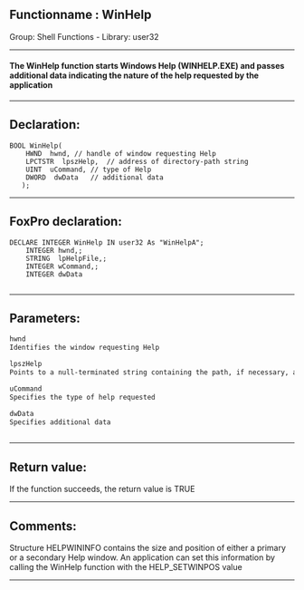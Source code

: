 <link rel="stylesheet" type="text/css" href="../../css/win32api.css">  
<link rel="stylesheet" href="https://cdnjs.cloudflare.com/ajax/libs/font-awesome/4.7.0/css/font-awesome.min.css">

## Functionname : WinHelp
Group: Shell Functions - Library: user32    
***  


#### The WinHelp function starts Windows Help (WINHELP.EXE) and passes additional data indicating the nature of the help requested by the application
***  


## Declaration:
```foxpro  
BOOL WinHelp(
    HWND  hwnd,	// handle of window requesting Help
    LPCTSTR  lpszHelp,	// address of directory-path string
    UINT  uCommand,	// type of Help
    DWORD  dwData 	// additional data
   );  
```  
***  


## FoxPro declaration:
```foxpro  
DECLARE INTEGER WinHelp IN user32 As "WinHelpA";
	INTEGER hwnd,;
	STRING  lpHelpFile,;
	INTEGER wCommand,;
	INTEGER dwData
  
```  
***  


## Parameters:
```txt  
hwnd
Identifies the window requesting Help

lpszHelp
Points to a null-terminated string containing the path, if necessary, and the name of the Help file

uCommand
Specifies the type of help requested

dwData
Specifies additional data
  
```  
***  


## Return value:
If the function succeeds, the return value is TRUE  
***  


## Comments:
Structure HELPWININFO contains the size and position of either a primary or a secondary Help window. An application can set this information by calling the WinHelp function with the HELP_SETWINPOS value  
  
***  

